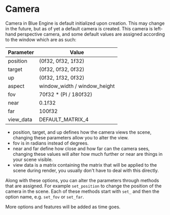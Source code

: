# Camera

Camera in Blue Engine is default initialized upon creation. This may change in the future, but as of yet a default camera is created. This camera is left-hand perspective camera, and some default values are assigned according to the window which are as such:

Parameter | Value
--------- | -----
position | (0f32, 0f32, 1f32)
target | (0f32, 0f32, 0f32)
up | (0f32, 1f32, 0f32)
aspect | window_width / window_height
fov | 70f32 * (PI / 180f32)
near | 0.1f32
far | 100f32
view_data | DEFAULT_MATRIX_4

* position, target, and up defines how the camera views the scene, changing these parameters allow you to alter the view.
* fov is in radians instead of degrees.
* near and far define how close and how far can the camera sees, changing these values will alter how much further or near are things in your scene visible.
* view data is a matrix containing the matrix that will be applied to the scene during render, you usually don't have to deal with this directly.

Along with these options, you can alter the parameters through methods that are assigned. For example `set_position` to change the position of the camera in the scene. Each of these methods start with `set_` and then the option name, e.g. `set_fov` or `set_far`.

More options and features will be added as time goes.
